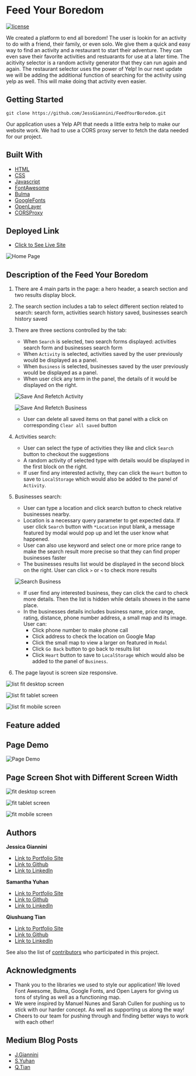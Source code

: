 # Feed Your Boredom

[![license](https://img.shields.io/badge/License-MIT-blue.svg)](https://opensource.org/licenses/MIT)

We created a platform to end all boredom! The user is lookin for an activity to do with a friend, their family, or even solo. We give them a quick and easy way to find an activity and a restaurant to start their adventure. They can even save their favorite activities and restuarants for use at a later time. The acitivity selector is a random activity generator that they can run again and again. The restaurant selector uses the power of Yelp! In our next update we will be adding the additional function of searching for the activity using yelp as well. This will make doing that activity even easier.

## Getting Started
``` console
git clone https://github.com/JessGiannini/FeedYourBoredom.git
```
Our application uses a Yelp API that needs a little extra help to make our website work. We had to use a CORS proxy server to fetch the data needed for our project.

## Built With
- [HTML](https://developer.mozilla.org/en-US/docs/Web/HTML)
- [CSS](https://developer.mozilla.org/en-US/docs/Web/CSS)
- [Javascript](https://developer.mozilla.org/en-US/docs/Web/JavaScript)
- [FontAwesome](https://fontawesome.com/kits/9de12bd4dc/use?welcome=yes)
- [Bulma](https://bulma.io/)
- [GoogleFonts](https://fonts.google.com/)
- [OpenLayer](https://cdn.jsdelivr.net/gh/openlayers/openlayers.github.io@master/en/v6.5.0/build/ol.js)
- [CORSProxy](https://cors.bridged.cc)

## Deployed Link
- [Click to See Live Site](https://jessgiannini.github.io/FeedYourBoredom/)

![Home Page](assets/images/homepage.png)

## Description of the Feed Your Boredom
1. There are 4 main parts in the page: a hero header, a search section and two results display block.
2. The search section includes a tab to select different section related to search: search form, activities search history saved, businesses search history saved
3. There are three sections controlled by the tab:
    * When `Search` is selected, two search forms displayed: activities search form and businesses search form
    * When `Activity` is selected, activities saved by the user previously would be displayed as a panel. 
    * When `Business` is selected, businesses saved by the user previously would be displayed as a panel. 
    * When user click any term in the panel, the details of it would be displayed on the right.

    ![Save And Refetch Activity](assets/images/saveAndRefetchActivity.gif)

    ![Save And Refetch Business](assets/images/saveAndRefetchYelp.gif)

    * User can delete all saved items on that panel with a click on corresponding `Clear all saved` button
4. Activities search: 
    * User can select the type of activities they like and click `Search` button to checkout the suggestions
    * A random activity of selected type with details would be displayed in the first block on the right.
    * If user find any interested activity, they can click the `Heart` button to save to `LocalStorage` which would also be added to the panel of `Activity`.
5. Businesses search: 
    * User can type a location and click search button to check relative businesses nearby. 
    * Location is a necessary query parameter to get expected data. If user click `Search` button with `*Location` input blank, a message featured by modal would pop up and let the user know what happened.
    * User can also use keyword and select one or more price range to make the search result more precise so that they can find proper businesses faster
    * The businesses results list would be displayed in the second block on the right. User can click `>` or `<` to check more results

    ![Search Business](assets/images/searchBusiness.gif)

    * If user find any interested business, they can click the card to check more details. Then the list is hidden while details showes in the same place.
    * In the businesses details includes business name, price range, rating, distance, phone number address, a small map and its image. User can:
        - Click phone number to make phone call
        - Click address to check the location on Google Map
        - Click the small map to view a larger on featured in `Modal`
        - Click `Go Back` button to go back to results list
        - Click `Heart` button to save to `LocalStorage` which would also be added to the panel of `Business`.

6. The page layout is screen size responsive.

![list fit desktop screen](assets/images/list_desktop.png)

![list fit tablet screen](assets/images/list_tablet.png)

![list fit mobile screen](assets/images/list_mobile.png)
## Feature added

## Page Demo

![Page Demo](assets/images/feedyourboredom.gif)

## Page Screen Shot with Different Screen Width

![fit desktop screen](assets/images/desktop_screen.png)

![fit tablet screen](assets/images/tablet_screen.png)

![fit mobile screen](assets/images/mobile_screen.png)

## Authors

**Jessica Giannini**

- [Link to Portfolio Site](https://jessgiannini.github.io/WebDeveloperPortfolio/)
- [Link to Github](https://github.com/jessgiannini)
- [Link to LinkedIn](https://www.linkedin.com/in/jessica-aletta-giannini-155b1310/)

**Samantha Yuhan**

- [Link to Portfolio Site](https://samyuhan.github.io/portfolio/)
- [Link to Github](https://github.com/samyuhan)
- [Link to LinkedIn](https://www.linkedin.com/in/samanthayuhan/)

**Qiushuang Tian**

- [Link to Portfolio Site](https://qtian13.github.io/portfolioUpdate/)
- [Link to Github](https://github.com/qtian13)
- [Link to LinkedIn](https://www.linkedin.com/in/qiushuang-tian-a9754248/)

See also the list of [contributors](https://github.com/JessGiannini/FeedYourBoredom/graphs/contributors) who participated in this project.

## Acknowledgments

- Thank you to the libraries we used to style our application! We loved Font Awesome, Bulma, Google Fonts, and Open Layers for giving us tons of styling as well as a functioning map.
- We were inspired by Manuel Nunes and Sarah Cullen for pushing us to stick with our harder concept. As well as supporting us along the way!
- Cheers to our team for pushing through and finding better ways to work with each other!

## Medium Blog Posts
- [J.Giannini](https://medium.com/@jessgiannini/feed-your-boredom-6aa95ca77335)
- [S.Yuhan](https://samyuhan.medium.com/feed-your-boredom-71acb01f84ce)
- [Q.Tian](https://qiushuangt.medium.com/feed-your-boredom-96a1c4798414)
